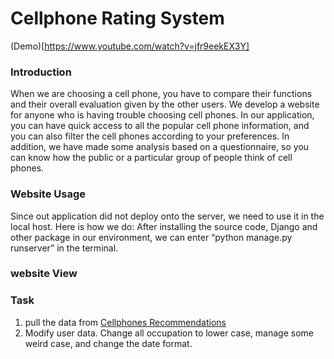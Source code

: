 # Cellphone Rating System
(Demo)[https://www.youtube.com/watch?v=jfr9eekEX3Y]

### Introduction
  When we are choosing a cell phone, you have to compare their functions
and their overall evaluation given by the other users. We develop a website for
anyone who is having trouble choosing cell phones. In our application, you can
have quick access to all the popular cell phone information, and you can also
filter the cell phones according to your preferences. In addition, we have made
some analysis based on a questionnaire, so you can know how the public or a
particular group of people think of cell phones.

### Website Usage
Since out application did not deploy onto the server, we need to use it in the
local host. Here is how we do:
After installing the source code, Django and other package in our environment,
we can enter “python manage.py runserver” in the terminal.

### website View


### Task
1. pull the data from [Cellphones Recommendations](https://www.kaggle.com/datasets/meirnizri/cellphones-recommendations?select=cellphones+users.csv)
2. Modify user data. Change all occupation to lower case, manage some weird case, and change the date format.
